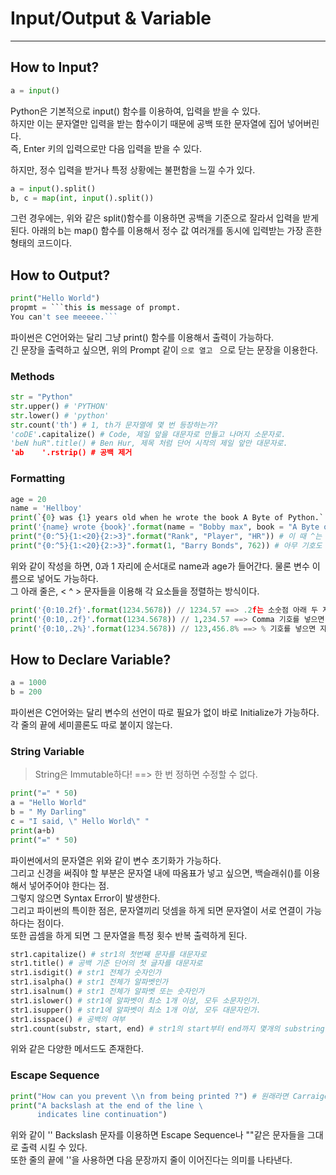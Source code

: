 # Input/Output & Variable
---
## How to Input?
```python
a = input()
```
Python은 기본적으로 input() 함수를 이용하여, 입력을 받을 수 있다.  
하지만 이는 문자열만 입력을 받는 함수이기 때문에 공백 또한 문자열에 집어 넣어버린다.  
즉, Enter 키의 입력으로만 다음 입력을 받을 수 있다.  

하지만, 정수 입력을 받거나 특정 상황에는 불편함을 느낄 수가 있다.  
```python
a = input().split()
b, c = map(int, input().split())
```
그런 경우에는, 위와 같은 split()함수를 이용하면 공백을 기준으로 잘라서 입력을 받게 된다.
아래의 b는 map() 함수를 이용해서 정수 값 여러개를 동시에 입력받는 가장 흔한 형태의 코드이다.

## How to Output?
```python
print("Hello World")
propmt = ```this is message of prompt.
You can't see meeeee.```
```
파이썬은 C언어와는 달리 그냥 print() 함수를 이용해서 출력이 가능하다.  
긴 문장을 출력하고 싶으면, 위의 Prompt 같이 ```으로 열고 ``` 으로 닫는 문장을 이용한다.  

### Methods
```python
str = "Python"
str.upper() # 'PYTHON'
str.lower() # 'python'
str.count('th') # 1, th가 문자열에 몇 번 등장하는가?
'coDE'.capitalize() # Code, 제일 앞을 대문자로 만들고 나머지 소문자로.
'beN huR".title() # Ben Hur, 제목 처럼 단어 시작의 제일 앞만 대문자로.
'ab    '.rstrip() # 공백 제거
```

### Formatting
```python
age = 20
name = 'Hellboy'
print(`{0} was {1} years old when he wrote the book A Byte of Python.`.format(name, age))
print('{name} wrote {book}'.format(name = "Bobby max", book = "A Byte of Python")) 
print("{0:^5}{1:<20}{2:>3}".format("Rank", "Player", "HR")) # 이 때 ^는 가운데 정렬 <는 왼쪽 정렬 >는 오른쪽 정렬이 된다.
print("{0:^5}{1:<20}{2:>3}".format(1, "Barry Bonds", 762)) # 아무 기호도 적지 않으면 자동으로 오른쪽 정렬이 된다.
```  
위와 같이 작성을 하면, 0과 1 자리에 순서대로 name과 age가 들어간다. 물론 변수 이름으로 넣어도 가능하다.  
그 아래 줄은, < ^ > 문자들을 이용해 각 요소들을 정렬하는 방식이다.  

```python
print('{0:10.2f}'.format(1234.5678)) // 1234.57 ==> .2f는 소숫점 아래 두 자리 까지만 출력하겠다는 것이다.
print('{0:10,.2f}'.format(1234.5678)) // 1,234.57 ==> Comma 기호를 넣으면 3자리 단위로 ,를 찍어준다.
print('{0:10,.2%}'.format(1234.5678)) // 123,456.8% ==> % 기호를 넣으면 자동 백분율 환산을 시켜준다.
```

## How to Declare Variable?
```python
a = 1000
b = 200
```
파이썬은 C언어와는 달리 변수의 선언이 따로 필요가 없이 바로 Initialize가 가능하다.  
각 줄의 끝에 세미콜론도 따로 붙이지 않는다.

### String Variable
> String은 Immutable하다! ==> 한 번 정하면 수정할 수 없다.
```python
print("=" * 50)
a = "Hello World"
b = " My Darling"
c = "I said, \" Hello World\" "
print(a+b)
print("=" * 50) 
```
파이썬에서의 문자열은 위와 같이 변수 초기화가 가능하다.  
그리고 신경을 써줘야 할 부분은 문자열 내에 따옴표가 넣고 싶으면, 백슬래쉬(\)를 이용해서 넣어주어야 한다는 점.  
그렇지 않으면 Syntax Error이 발생한다.   
그리고 파이썬의 특이한 점은, 문자열끼리 덧셈을 하게 되면 문자열이 서로 연결이 가능하다는 점이다.  
또한 곱셈을 하게 되면 그 문자열을 특정 횟수 반복 출력하게 된다.

```python
str1.capitalize() # str1의 첫번째 문자를 대문자로
str1.title() # 공백 기준 단어의 첫 글자를 대문자로
str1.isdigit() # str1 전체가 숫자인가
str1.isalpha() # str1 전체가 알파벳인가
str1.isalnum() # str1 전체가 알파벳 또는 숫자인가
str1.islower() # str1에 알파벳이 최소 1개 이상, 모두 소문자인가.
str1.isupper() # str1에 알파벳이 최소 1개 이상, 모두 대문자인가.
str1.isspace() # 공백의 여부
str1.count(substr, start, end) # str1의 start부터 end까지 몇개의 substring이 나오는지 세어주는 method이다.
```
위와 같은 다양한 메서드도 존재한다.

### Escape Sequence
```python
print("How can you prevent \\n from being printed ?") # 원래라면 Carraige Return을 반환하는 \n이 그대로 출력된다.
print("A backslash at the end of the line \
      indicates line continuation")
```
위와 같이 '\' Backslash 문자를 이용하면 Escape Sequence나 ""같은 문자들을 그대로 출력 시킬 수 있다.  
또한 줄의 끝에 '\'을 사용하면 다음 문장까지 줄이 이어진다는 의미를 나타낸다.
